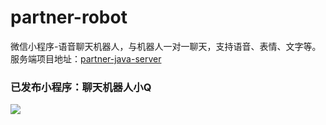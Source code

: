 # partner-robot
微信小程序-语音聊天机器人，与机器人一对一聊天，支持语音、表情、文字等。
服务端项目地址：[partner-java-server](https://github.com/zhukai-git/partner-java-server)

### 已发布小程序：聊天机器人小Q
 ![](https://zhukai-git.github.io/partner-code.jpg)

